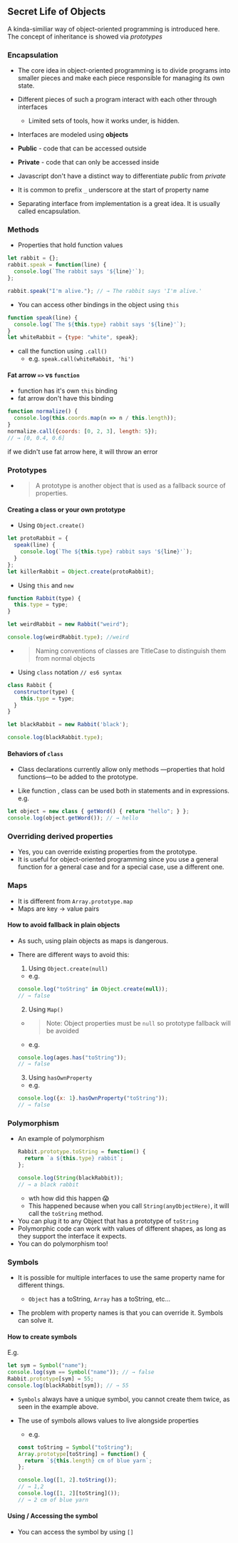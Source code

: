## Secret Life of Objects

A kinda-similiar way of object-oriented programming is introduced here. The concept of inheritance is showed via _prototypes_

### Encapsulation
* The core idea in object-oriented programming is to divide programs into smaller pieces and make each piece responsible for managing its own state.
* Different pieces of such a program interact with each other through interfaces
  * Limited sets of tools, how it works under, is hidden.

* Interfaces are modeled using **objects**
* **Public** - code that can be accessed outside
* **Private** - code that can only be accessed inside
* Javascript don't have a distinct way to differentiate _public_ from _private_
* It is common to prefix `_` underscore at the start of property name
* Separating interface from implementation is a great idea. It is usually called encapsulation.

### Methods
* Properties that hold function values
```javascript
let rabbit = {};
rabbit.speak = function(line) {
  console.log(`The rabbit says '${line}'`);
};

rabbit.speak("I'm alive."); // → The rabbit says 'I'm alive.'
```

* You can access other bindings in the object using `this`
```javascript
function speak(line) {
  console.log(`The ${this.type} rabbit says '${line}'`);
}
let whiteRabbit = {type: "white", speak};
```

* call the function using `.call()`
  * e.g. `speak.call(whiteRabbit, 'hi')`

#### Fat arrow `=>` vs `function`
* function has it's own `this` binding
* fat arrow don't have this binding
```javascript
function normalize() {
  console.log(this.coords.map(n => n / this.length));
}
normalize.call({coords: [0, 2, 3], length: 5});
// → [0, 0.4, 0.6]
```
if we didn't use fat arrow here, it will throw an error

### Prototypes
* > A prototype is another object that is used as a fallback source of properties.

#### Creating a class or your own prototype
* Using `Object.create()`
```javascript
let protoRabbit = {
  speak(line) {
    console.log(`The ${this.type} rabbit says '${line}'`);
  }
};
let killerRabbit = Object.create(protoRabbit);
```
* Using `this` and `new`
```javascript
function Rabbit(type) {
  this.type = type;
}

let weirdRabbit = new Rabbit("weird");

console.log(weirdRabbit.type); //weird
```

  * > Naming conventions of classes are TitleCase to distinguish them from normal objects

* Using `class` notation `// es6 syntax`
```javascript
class Rabbit {
  constructor(type) {
    this.type = type;
  }
}

let blackRabbit = new Rabbit('black');

console.log(blackRabbit.type);
```

#### Behaviors of `class`
* Class declarations currently allow only methods —properties that hold functions—to be added to the prototype.

* Like function , class can be used both in statements and in expressions.
e.g.
```javascript
let object = new class { getWord() { return "hello"; } };
console.log(object.getWord()); // → hello
```

### Overriding derived properties
* Yes, you can override existing properties from the prototype.
* It is useful for object-oriented programming since you use a general function for a general case and for a special case, use a different one.

### Maps
* It is different from `Array.prototype.map`
* Maps are key -> value pairs

#### How to avoid fallback in plain objects
* As such, using plain objects as maps is dangerous.

* There are different ways to avoid this:
  1. Using `Object.create(null)`
    * e.g.
    ```javascript
    console.log("toString" in Object.create(null));
    // → false
    ```
  2. Using `Map()`
    * > Note: Object properties must be `null` so prototype fallback will be avoided
    * e.g.
    ```javascript
    console.log(ages.has("toString"));
    // → false
    ```
  3. Using `hasOwnProperty`
    * e.g.
    ```javascript
    console.log({x: 1}.hasOwnProperty("toString"));
    // → false
    ```

### Polymorphism
* An example of polymorphism
  ```javascript
  Rabbit.prototype.toString = function() {
    return `a ${this.type} rabbit`;
  };

  console.log(String(blackRabbit));
  // → a black rabbit
  ```
  * wth how did this happen 😱
  * This happened because when you call `String(anyObjectHere)`, it will call the `toString` method.
* You can plug it to any Object that has a prototype of `toString`
* Polymorphic code can work with values of different shapes, as long as they support the interface it expects.
* You can do polymorphism too!

### Symbols
* It is possible for multiple interfaces to use the same property name for different things.
  * `Object` has a toString, `Array` has a toString, etc...

* The problem with property names is that you can override it. Symbols can solve it.

#### How to create symbols
E.g.
```javascript
let sym = Symbol("name");
console.log(sym == Symbol("name")); // → false
Rabbit.prototype[sym] = 55;
console.log(blackRabbit[sym]); // → 55
```
* `Symbols` always have a unique symbol, you cannot create them twice, as seen in the example above.

* The use of symbols allows values to live alongside properties
  * e.g.
  ```javascript
  const toString = Symbol("toString");
  Array.prototype[toString] = function() {
    return `${this.length} cm of blue yarn`;
  };

  console.log([1, 2].toString());
  // → 1,2
  console.log([1, 2][toString]());
  // → 2 cm of blue yarn
  ```

#### Using / Accessing the symbol
* You can access the symbol by using `[]`